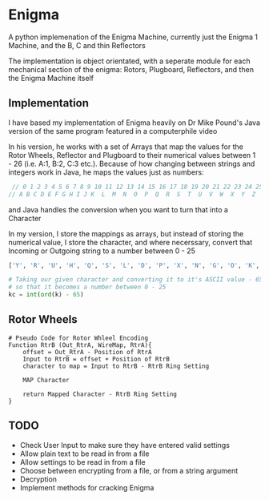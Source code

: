 # Enigma

A python implemenation of the Enigma Machine, currently just the Enigma 1 Machine, and
the B, C and thin Reflectors

The implementation is object orientated, with a seperate module for each mechanical section of the
enigma: Rotors, Plugboard, Reflectors, and then the Enigma Machine itself

## Implementation

I have based my implementation of Enigma heavily on
Dr Mike Pound's Java version of the same program featured in a computerphile video

In his version, he works with a set of Arrays that map the values for the Rotor Wheels, Reflector and Plugboard to their numerical values between 1 - 26 (i.e. A:1, B:2, C:3 etc.). Because of how changing between strings and integers work in Java, he maps the values just as numbers:

```java
 // 0 1 2 3 4 5 6 7 8 9 10 11 12 13 14 15 16 17 18 19 20 21 22 23 24 25
// A B C D E F G H I J K  L  M  N  O  P  Q  R  S  T  U  V  W  X  Y  Z
```

and Java handles the conversion when you want to turn that into a Character

In my version, I store the mappings as arrays, but instead of storing the numerical value, I store the character, and where necerssary, convert that Incoming or Outgoing string to a number between 0 - 25

```python
['Y', 'R', 'U', 'H', 'Q', 'S', 'L', 'D', 'P', 'X', 'N', 'G', 'O', 'K', 'M', 'I', 'E', 'B', 'F', 'Z', 'C', 'W', 'V', 'J', 'A', 'T']
```

```python
# Taking our given character and converting it to it's ASCII value - 65
# so that it becomes a number between 0 - 25
kc = int(ord(k) - 65)
```

## Rotor Wheels
```
# Pseudo Code for Rotor Whleel Encoding
Function RtrB (Out_RtrA, WireMap, RtrA){
    offset = Out_RtrA - Position of RtrA
    Input to RtrB = offset + Position of RtrB
    character to map = Input to RtrB - RtrB Ring Setting

    MAP Character

    return Mapped Character - RtrB Ring Setting
}
```

## TODO

- Check User Input to make sure they have entered valid settings
- Allow plain text to be read in from a file
- Allow settings to be read in from a file
- Choose between encrypting from a file, or from a string argument
- Decryption
- Implement methods for cracking Enigma
